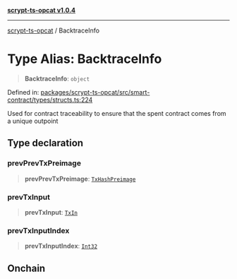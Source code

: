 [**scrypt-ts-opcat v1.0.4**](../README.md)

***

[scrypt-ts-opcat](../README.md) / BacktraceInfo

# Type Alias: BacktraceInfo

> **BacktraceInfo**: `object`

Defined in: [packages/scrypt-ts-opcat/src/smart-contract/types/structs.ts:224](https://github.com/OPCAT-Labs/ts-tools/blob/528986f3e4ac436a160988491680cf191c0bf231/packages/scrypt-ts-opcat/src/smart-contract/types/structs.ts#L224)

Used for contract traceability to ensure that the spent contract comes from a unique outpoint

## Type declaration

### prevPrevTxPreimage

> **prevPrevTxPreimage**: [`TxHashPreimage`](TxHashPreimage.md)

### prevTxInput

> **prevTxInput**: [`TxIn`](TxIn.md)

### prevTxInputIndex

> **prevTxInputIndex**: [`Int32`](Int32.md)

## Onchain
